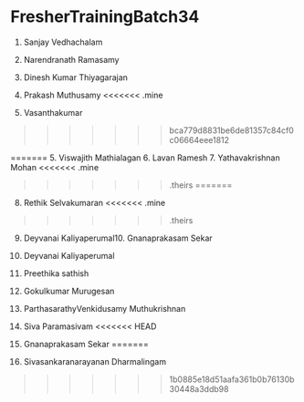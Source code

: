 # FresherTrainingBatch34
1. Sanjay Vedhachalam
2. Narendranath Ramasamy
3. Dinesh Kumar Thiyagarajan


4. Prakash Muthusamy
<<<<<<< .mine
5. Vasanthakumar
>>>>>>> bca779d8831be6de81357c84cf0c06664eee1812

=======
5. Viswajith Mathialagan
6. Lavan Ramesh
7. Yathavakrishnan Mohan
<<<<<<< .mine
>>>>>>> .theirs
=======
8. Rethik Selvakumaran
<<<<<<< .mine
>>>>>>> .theirs
9. Deyvanai Kaliyaperumal10. Gnanaprakasam Sekar
9. Deyvanai Kaliyaperumal
10. Preethika sathish
11. Gokulkumar Murugesan
12. ParthasarathyVenkidusamy Muthukrishnan

13. Siva Paramasivam
<<<<<<< HEAD
14. Gnanaprakasam Sekar
=======
14. Sivasankaranarayanan Dharmalingam
>>>>>>> 1b0885e18d51aafa361b0b76130b30448a3ddb98

